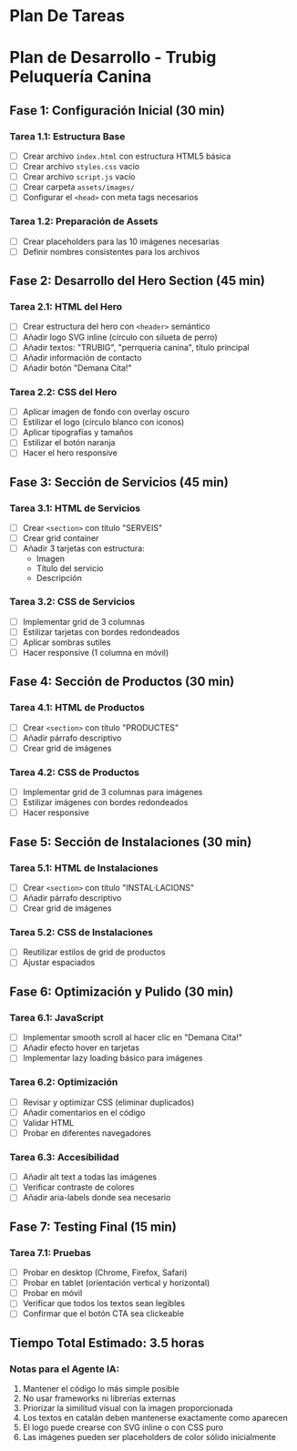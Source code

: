 # Plan De Tareas

# Plan de Desarrollo - Trubig Peluquería Canina

## Fase 1: Configuración Inicial (30 min)

### Tarea 1.1: Estructura Base

- [ ]  Crear archivo `index.html` con estructura HTML5 básica
- [ ]  Crear archivo `styles.css` vacío
- [ ]  Crear archivo `script.js` vacío
- [ ]  Crear carpeta `assets/images/`
- [ ]  Configurar el `<head>` con meta tags necesarios

### Tarea 1.2: Preparación de Assets

- [ ]  Crear placeholders para las 10 imágenes necesarias
- [ ]  Definir nombres consistentes para los archivos

## Fase 2: Desarrollo del Hero Section (45 min)

### Tarea 2.1: HTML del Hero

- [ ]  Crear estructura del hero con `<header>` semántico
- [ ]  Añadir logo SVG inline (círculo con silueta de perro)
- [ ]  Añadir textos: "TRUBIG", "perrqueria canina", título principal
- [ ]  Añadir información de contacto
- [ ]  Añadir botón "Demana Cita!"

### Tarea 2.2: CSS del Hero

- [ ]  Aplicar imagen de fondo con overlay oscuro
- [ ]  Estilizar el logo (círculo blanco con iconos)
- [ ]  Aplicar tipografías y tamaños
- [ ]  Estilizar el botón naranja
- [ ]  Hacer el hero responsive

## Fase 3: Sección de Servicios (45 min)

### Tarea 3.1: HTML de Servicios

- [ ]  Crear `<section>` con título "SERVEIS"
- [ ]  Crear grid container
- [ ]  Añadir 3 tarjetas con estructura:
    - Imagen
    - Título del servicio
    - Descripción

### Tarea 3.2: CSS de Servicios

- [ ]  Implementar grid de 3 columnas
- [ ]  Estilizar tarjetas con bordes redondeados
- [ ]  Aplicar sombras sutiles
- [ ]  Hacer responsive (1 columna en móvil)

## Fase 4: Sección de Productos (30 min)

### Tarea 4.1: HTML de Productos

- [ ]  Crear `<section>` con título "PRODUCTES"
- [ ]  Añadir párrafo descriptivo
- [ ]  Crear grid de imágenes

### Tarea 4.2: CSS de Productos

- [ ]  Implementar grid de 3 columnas para imágenes
- [ ]  Estilizar imágenes con bordes redondeados
- [ ]  Hacer responsive

## Fase 5: Sección de Instalaciones (30 min)

### Tarea 5.1: HTML de Instalaciones

- [ ]  Crear `<section>` con título "INSTAL·LACIONS"
- [ ]  Añadir párrafo descriptivo
- [ ]  Crear grid de imágenes

### Tarea 5.2: CSS de Instalaciones

- [ ]  Reutilizar estilos de grid de productos
- [ ]  Ajustar espaciados

## Fase 6: Optimización y Pulido (30 min)

### Tarea 6.1: JavaScript

- [ ]  Implementar smooth scroll al hacer clic en "Demana Cita!"
- [ ]  Añadir efecto hover en tarjetas
- [ ]  Implementar lazy loading básico para imágenes

### Tarea 6.2: Optimización

- [ ]  Revisar y optimizar CSS (eliminar duplicados)
- [ ]  Añadir comentarios en el código
- [ ]  Validar HTML
- [ ]  Probar en diferentes navegadores

### Tarea 6.3: Accesibilidad

- [ ]  Añadir alt text a todas las imágenes
- [ ]  Verificar contraste de colores
- [ ]  Añadir aria-labels donde sea necesario

## Fase 7: Testing Final (15 min)

### Tarea 7.1: Pruebas

- [ ]  Probar en desktop (Chrome, Firefox, Safari)
- [ ]  Probar en tablet (orientación vertical y horizontal)
- [ ]  Probar en móvil
- [ ]  Verificar que todos los textos sean legibles
- [ ]  Confirmar que el botón CTA sea clickeable

## Tiempo Total Estimado: 3.5 horas

### Notas para el Agente IA:

1. Mantener el código lo más simple posible
2. No usar frameworks ni librerías externas
3. Priorizar la similitud visual con la imagen proporcionada
4. Los textos en catalán deben mantenerse exactamente como aparecen
5. El logo puede crearse con SVG inline o con CSS puro
6. Las imágenes pueden ser placeholders de color sólido inicialmente